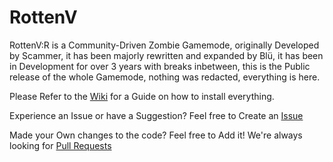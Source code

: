 # RottenV
RottenV:R is a Community-Driven Zombie Gamemode, originally Developed by Scammer, it has been majorly rewritten and expanded by Blü, it has been in Development for over 3 years with breaks inbetween, this is the Public release of the whole Gamemode, nothing was redacted, everything is here.


Please Refer to the [Wiki](https://github.com/Bluethefurry/RottenV/wiki) for a Guide on how to install everything.

Experience an Issue or have a Suggestion? Feel free to Create an [Issue](https://github.com/Bluethefurry/RottenV/issues)

Made your Own changes to the code? Feel free to Add it! We're always looking for [Pull Requests](https://github.com/Bluethefurry/RottenV/pulls)
